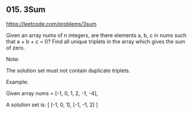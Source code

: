 ## 015. 3Sum

https://leetcode.com/problems/3sum

Given an array nums of n integers, are there elements a, b, c in nums such that a + b + c = 0? Find all unique triplets in the array which gives the sum of zero.

Note:

The solution set must not contain duplicate triplets.

Example:

Given array nums = [-1, 0, 1, 2, -1, -4],

A solution set is:
[
[-1, 0, 1],
[-1, -1, 2]
]
